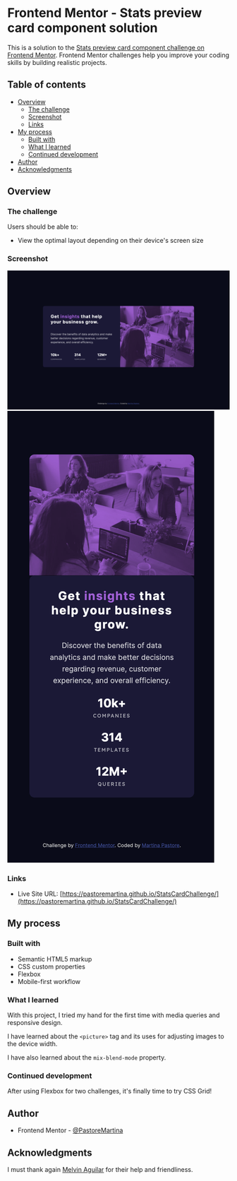# Frontend Mentor - Stats preview card component solution

This is a solution to the [Stats preview card component challenge on Frontend Mentor](https://www.frontendmentor.io/challenges/stats-preview-card-component-8JqbgoU62). Frontend Mentor challenges help you improve your coding skills by building realistic projects. 

## Table of contents

- [Overview](#overview)
  - [The challenge](#the-challenge)
  - [Screenshot](#screenshot)
  - [Links](#links)
- [My process](#my-process)
  - [Built with](#built-with)
  - [What I learned](#what-i-learned)
  - [Continued development](#continued-development)
- [Author](#author)
- [Acknowledgments](#acknowledgments)

## Overview

### The challenge

Users should be able to:

- View the optimal layout depending on their device's screen size

### Screenshot

![](./screenshotDesktop.png)
![](./screenshotMobile.png)

### Links

- Live Site URL: [https://pastoremartina.github.io/StatsCardChallenge/](https://pastoremartina.github.io/StatsCardChallenge/)

## My process

### Built with

- Semantic HTML5 markup
- CSS custom properties
- Flexbox
- Mobile-first workflow

### What I learned

With this project, I tried my hand for the first time with media queries and responsive design. 

I have learned about the ```<picture>``` tag and its uses for adjusting images to the device width. 

I have also learned about the ```mix-blend-mode``` property.

### Continued development

After using Flexbox for two challenges, it's finally time to try CSS Grid! 

## Author

- Frontend Mentor - [@PastoreMartina](https://www.frontendmentor.io/profile/PastoreMartina)

## Acknowledgments

I must thank again [Melvin Aguilar](https://github.com/MelvinAguilar) for their help and friendliness. 
